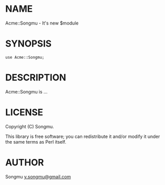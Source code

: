 # NAME

Acme::Songmu - It's new $module

# SYNOPSIS

    use Acme::Songmu;

# DESCRIPTION

Acme::Songmu is ...

# LICENSE

Copyright (C) Songmu.

This library is free software; you can redistribute it and/or modify
it under the same terms as Perl itself.

# AUTHOR

Songmu <y.songmu@gmail.com>
